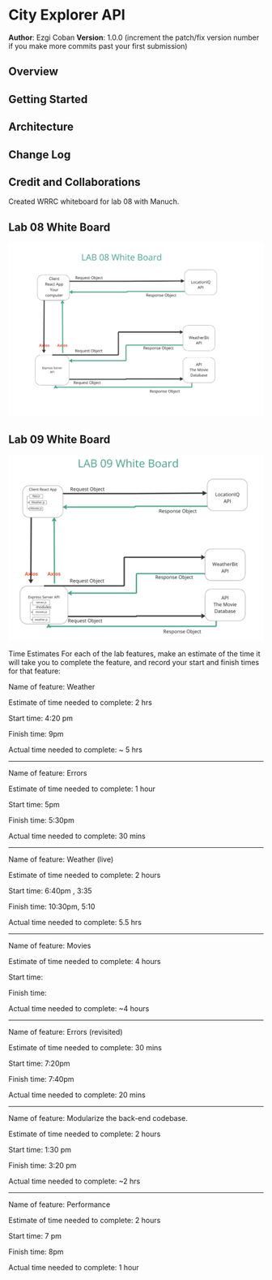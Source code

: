 # City Explorer API

**Author**: Ezgi Coban
**Version**: 1.0.0 (increment the patch/fix version number if you make more commits past your first submission)

## Overview
<!-- Provide a high level overview of what this application is and why you are building it, beyond the fact that it's an assignment for this class. (i.e. What's your problem domain?) -->

## Getting Started
<!-- What are the steps that a user must take in order to build this app on their own machine and get it running? -->

## Architecture
<!-- Provide a detailed description of the application design. What technologies (languages, libraries, etc) you're using, and any other relevant design information. -->

## Change Log
<!-- Use this area to document the iterative changes made to your application as each feature is successfully implemented. Use time stamps. Here's an example:

01-01-2001 4:59pm - Application now has a fully-functional express server, with a GET route for the location resource. -->

## Credit and Collaborations
<!-- Give credit (and a link) to other people or resources that helped you build this application. -->
Created WRRC whiteboard for lab 08 with Manuch.

## Lab 08 White Board

<img src="lab08-whiteboard.png">

## Lab 09 White Board

<img src="lab09-whiteboard.png">

Time Estimates
For each of the lab features, make an estimate of the time it will take you to complete the feature, and record your start and finish times for that feature:

Name of feature: Weather

Estimate of time needed to complete: 2 hrs

Start time: 4:20 pm

Finish time: 9pm

Actual time needed to complete: ~ 5 hrs

---------------------------

Name of feature: Errors

Estimate of time needed to complete: 1 hour

Start time: 5pm

Finish time: 5:30pm

Actual time needed to complete: 30 mins

---------------------------

Name of feature: Weather (live)

Estimate of time needed to complete: 2 hours

Start time: 6:40pm , 3:35

Finish time: 10:30pm, 5:10

Actual time needed to complete: 5.5 hrs

---------------------------

Name of feature: Movies

Estimate of time needed to complete: 4 hours

Start time: 

Finish time: 

Actual time needed to complete: ~4 hours

---------------------------

Name of feature: Errors (revisited)

Estimate of time needed to complete: 30 mins

Start time: 7:20pm

Finish time: 7:40pm

Actual time needed to complete: 20 mins

---------------------------

Name of feature: Modularize the back-end codebase.

Estimate of time needed to complete: 2 hours

Start time: 1:30 pm

Finish time: 3:20 pm

Actual time needed to complete: ~2 hrs

---------------------------

Name of feature: Performance

Estimate of time needed to complete: 2 hours

Start time: 7 pm

Finish time: 8pm

Actual time needed to complete: 1 hour